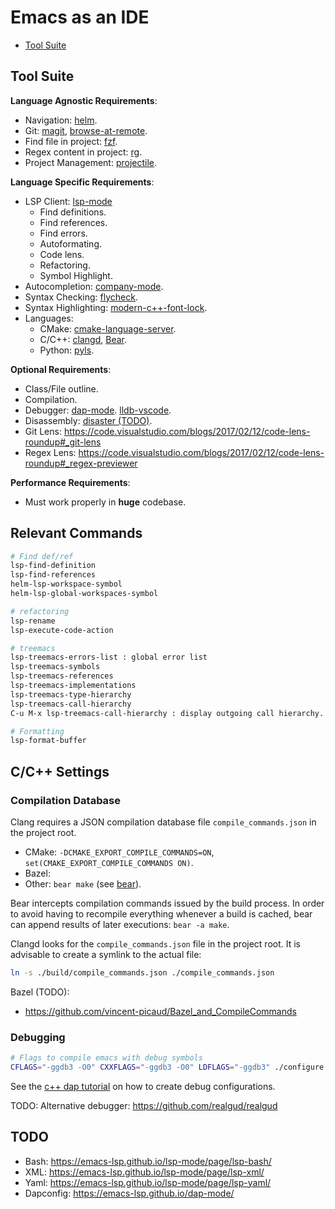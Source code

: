# Emacs as an IDE

- [Tool Suite](#tool-suite)

## Tool Suite

**Language Agnostic Requirements**:
- Navigation: [helm](https://github.com/emacs-helm/helm).
- Git: [magit](https://magit.vc/), [browse-at-remote](https://github.com/rmuslimov/browse-at-remote).
- Find file in project: [fzf](https://github.com/bling/fzf.el).
- Regex content in project: [rg](https://github.com/dajva/rg.el).
- Project Management: [projectile](https://github.com/bbatsov/projectile).

**Language Specific Requirements**:
- LSP Client: [lsp-mode](https://github.com/emacs-lsp/lsp-mode)
  - Find definitions.
  - Find references.
  - Find errors.
  - Autoformating.
  - Code lens.
  - Refactoring.
  - Symbol Highlight.
- Autocompletion: [company-mode](https://github.com/company-mode/company-mode).
- Syntax Checking: [flycheck](https://github.com/flycheck/flycheck).
- Syntax Highlighting: [modern-c++-font-lock](https://github.com/ludwigpacifici/modern-cpp-font-lock).
- Languages:
  - CMake: [cmake-language-server](https://github.com/regen100/cmake-language-server).
  - C/C++: [clangd](https://github.com/clangd/clangd), [Bear](https://github.com/rizsotto/Bear).
  - Python: [pyls](https://github.com/palantir/python-language-server).

**Optional Requirements**:
- Class/File outline.
- Compilation.
- Debugger: [dap-mode](https://emacs-lsp.github.io/dap-mode/). [lldb-vscode](https://github.com/llvm/llvm-project/tree/master/lldb/tools/lldb-vscode).
- Disassembly: [disaster (TODO)](https://github.com/jart/disaster).
- Git Lens: https://code.visualstudio.com/blogs/2017/02/12/code-lens-roundup#_git-lens
- Regex Lens: https://code.visualstudio.com/blogs/2017/02/12/code-lens-roundup#_regex-previewer

**Performance Requirements**:
- Must work properly in **huge** codebase.


## Relevant Commands

```bash
# Find def/ref
lsp-find-definition
lsp-find-references
helm-lsp-workspace-symbol
helm-lsp-global-workspaces-symbol

# refactoring
lsp-rename
lsp-execute-code-action

# treemacs
lsp-treemacs-errors-list : global error list
lsp-treemacs-symbols
lsp-treemacs-references
lsp-treemacs-implementations
lsp-treemacs-type-hierarchy
lsp-treemacs-call-hierarchy
C-u M-x lsp-treemacs-call-hierarchy : display outgoing call hierarchy.

# Formatting
lsp-format-buffer

```

## C/C++ Settings

### Compilation Database

Clang requires a JSON compilation database file `compile_commands.json` in the project root.
- CMake: `-DCMAKE_EXPORT_COMPILE_COMMANDS=ON`, `set(CMAKE_EXPORT_COMPILE_COMMANDS ON)`.
- Bazel:
- Other: `bear make` (see [bear](https://github.com/rizsotto/Bear)).

Bear intercepts compilation commands issued by the build process. In order to avoid having to recompile everything whenever a build is cached, bear can append results of later executions: `bear -a make`.

Clangd looks for the `compile_commands.json` file in the project root. It is advisable to create a symlink to the actual file:
```bash
ln -s ./build/compile_commands.json ./compile_commands.json
```

Bazel (TODO):
- https://github.com/vincent-picaud/Bazel_and_CompileCommands

### Debugging

```bash
# Flags to compile emacs with debug symbols
CFLAGS="-ggdb3 -O0" CXXFLAGS="-ggdb3 -O0" LDFLAGS="-ggdb3" ./configure
```

See the [c++ dap tutorial](https://emacs-lsp.github.io/lsp-mode/tutorials/CPP-guide/#debugging) on how to create debug configurations.


TODO: Alternative debugger: https://github.com/realgud/realgud


## TODO

- Bash: https://emacs-lsp.github.io/lsp-mode/page/lsp-bash/
- XML: https://emacs-lsp.github.io/lsp-mode/page/lsp-xml/
- Yaml: https://emacs-lsp.github.io/lsp-mode/page/lsp-yaml/
- Dapconfig: https://emacs-lsp.github.io/dap-mode/
